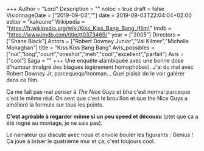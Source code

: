 +++
Author = "Lord"
Description = ""
notoc = true
draft = false
VisionnageDate = ["2019-09-03",""]
date = 2019-09-03T22:04:04+02:00
editor = "kakoune"
Wikipedia = "https://fr.wikipedia.org/wiki/Kiss_Kiss_Bang_Bang_(film)"
Imdb = "https://www.imdb.com/title/tt0373469/"
year = ["2005"]
Directors = ["Shane Black"]
Actors = ["Robert Downey Junior","Val Kilmer","Michelle Monaghan"]
title = "Kiss Kiss Bang Bang"
Avis_possibles = ["nul","long","court","oneshot","meh","cool","excellent","parfait"]
Avis = ["cool"] 
Saga = ""
+++
Une enquête alambiquée avec une bonne dose d'humour (malgré des blagues légèrement homophobes).
J'ai du mal avec Robert Downey Jr, parcequequ'Ironman…
Quel plaisir de le voir galérer dans ce film.

Ça me fait pas mal penser à *The Nice Guys* et bha c'est normal parceque c'est le même réal.
On sent que c'est le brouillon et que the Nice Guys a amélioré la formule sur tous les points.

**C'est agréable à regarder même si un peu speed et décousu** (ptet que ça a été rogné au montage, je ne sais pas).

Le narrateur qui discute avec nous et envoie bouler les figurants : Genius !
Ça joue à briser le quatrième mur et ça, c'est toujours cool.


